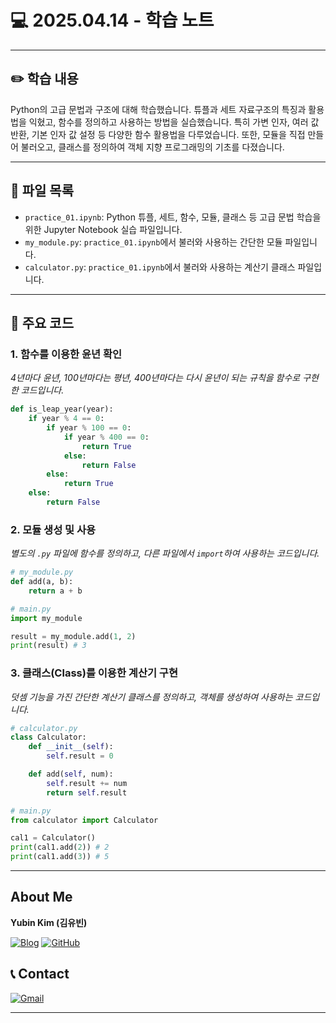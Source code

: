 # 💻 2025.04.14 - 학습 노트

---

## ✏️ 학습 내용

Python의 고급 문법과 구조에 대해 학습했습니다. 튜플과 세트 자료구조의 특징과 활용법을 익혔고, 함수를 정의하고 사용하는 방법을 실습했습니다. 특히 가변 인자, 여러 값 반환, 기본 인자 값 설정 등 다양한 함수 활용법을 다루었습니다. 또한, 모듈을 직접 만들어 불러오고, 클래스를 정의하여 객체 지향 프로그래밍의 기초를 다졌습니다.

---

## 📁 파일 목록

- `practice_01.ipynb`: Python 튜플, 세트, 함수, 모듈, 클래스 등 고급 문법 학습을 위한 Jupyter Notebook 실습 파일입니다.
- `my_module.py`: `practice_01.ipynb`에서 불러와 사용하는 간단한 모듈 파일입니다.
- `calculator.py`: `practice_01.ipynb`에서 불러와 사용하는 계산기 클래스 파일입니다.

---

## 📌 주요 코드

### 1. 함수를 이용한 윤년 확인
*4년마다 윤년, 100년마다는 평년, 400년마다는 다시 윤년이 되는 규칙을 함수로 구현한 코드입니다.*
```python
def is_leap_year(year):
    if year % 4 == 0:
        if year % 100 == 0:
            if year % 400 == 0:
                return True
            else:
                return False
        else:
            return True
    else:
        return False
```

### 2. 모듈 생성 및 사용
*별도의 `.py` 파일에 함수를 정의하고, 다른 파일에서 `import`하여 사용하는 코드입니다.*
```python
# my_module.py
def add(a, b):
    return a + b

# main.py
import my_module

result = my_module.add(1, 2)
print(result) # 3
```

### 3. 클래스(Class)를 이용한 계산기 구현
*덧셈 기능을 가진 간단한 계산기 클래스를 정의하고, 객체를 생성하여 사용하는 코드입니다.*
```python
# calculator.py
class Calculator:
    def __init__(self):
        self.result = 0

    def add(self, num):
        self.result += num
        return self.result

# main.py
from calculator import Calculator

cal1 = Calculator()
print(cal1.add(2)) # 2
print(cal1.add(3)) # 5
```

---

## About Me

**Yubin Kim (김유빈)**

[![Blog](https://img.shields.io/badge/Blog-FF5722?style=for-the-badge&logo=blogger&logoColor=white)](https://cases.tistory.com/)
<a href="https://github.com/yubi0210"><img src="https://img.shields.io/badge/GitHub-181717?style=for-the-badge&logo=github&logoColor=white" alt="GitHub"/></a>

## 📞 Contact
[![Gmail](https://img.shields.io/badge/ubinn0210@gmail.com-D14836?style=for-the-badge&logo=gmail&logoColor=white)](ubinn0210@gmail.com)


---
